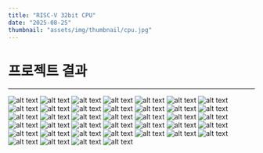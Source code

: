 ```yaml
---
title: "RISC-V 32bit CPU"
date: "2025-08-25"
thumbnail: "assets/img/thumbnail/cpu.jpg"
---
```


# 프로젝트 결과
---

![alt text](<../../../assets/img/vlsi2/RISC-V 32bit CPU 설계_신상학/슬라이드1.PNG>) ![alt text](<../../../assets/img/vlsi2/RISC-V 32bit CPU 설계_신상학/슬라이드2.PNG>) ![alt text](<../../../assets/img/vlsi2/RISC-V 32bit CPU 설계_신상학/슬라이드3.PNG>) ![alt text](<../../../assets/img/vlsi2/RISC-V 32bit CPU 설계_신상학/슬라이드4.PNG>) ![alt text](<../../../assets/img/vlsi2/RISC-V 32bit CPU 설계_신상학/슬라이드5.PNG>) ![alt text](<../../../assets/img/vlsi2/RISC-V 32bit CPU 설계_신상학/슬라이드6.PNG>) ![alt text](<../../../assets/img/vlsi2/RISC-V 32bit CPU 설계_신상학/슬라이드7.PNG>) ![alt text](<../../../assets/img/vlsi2/RISC-V 32bit CPU 설계_신상학/슬라이드8.PNG>) ![alt text](<../../../assets/img/vlsi2/RISC-V 32bit CPU 설계_신상학/슬라이드9.PNG>) ![alt text](<../../../assets/img/vlsi2/RISC-V 32bit CPU 설계_신상학/슬라이드10.PNG>) ![alt text](<../../../assets/img/vlsi2/RISC-V 32bit CPU 설계_신상학/슬라이드11.PNG>) ![alt text](<../../../assets/img/vlsi2/RISC-V 32bit CPU 설계_신상학/슬라이드12.PNG>) ![alt text](<../../../assets/img/vlsi2/RISC-V 32bit CPU 설계_신상학/슬라이드13.PNG>) ![alt text](<../../../assets/img/vlsi2/RISC-V 32bit CPU 설계_신상학/슬라이드14.PNG>) ![alt text](<../../../assets/img/vlsi2/RISC-V 32bit CPU 설계_신상학/슬라이드15.PNG>) ![alt text](<../../../assets/img/vlsi2/RISC-V 32bit CPU 설계_신상학/슬라이드16.PNG>) ![alt text](<../../../assets/img/vlsi2/RISC-V 32bit CPU 설계_신상학/슬라이드17.PNG>) ![alt text](<../../../assets/img/vlsi2/RISC-V 32bit CPU 설계_신상학/슬라이드18.PNG>) ![alt text](<../../../assets/img/vlsi2/RISC-V 32bit CPU 설계_신상학/슬라이드19.PNG>) ![alt text](<../../../assets/img/vlsi2/RISC-V 32bit CPU 설계_신상학/슬라이드20.PNG>) ![alt text](<../../../assets/img/vlsi2/RISC-V 32bit CPU 설계_신상학/슬라이드21.PNG>) ![alt text](<../../../assets/img/vlsi2/RISC-V 32bit CPU 설계_신상학/슬라이드22.PNG>) ![alt text](<../../../assets/img/vlsi2/RISC-V 32bit CPU 설계_신상학/슬라이드23.PNG>) ![alt text](<../../../assets/img/vlsi2/RISC-V 32bit CPU 설계_신상학/슬라이드24.PNG>) ![alt text](<../../../assets/img/vlsi2/RISC-V 32bit CPU 설계_신상학/슬라이드25.PNG>) ![alt text](<../../../assets/img/vlsi2/RISC-V 32bit CPU 설계_신상학/슬라이드26.PNG>) ![alt text](<../../../assets/img/vlsi2/RISC-V 32bit CPU 설계_신상학/슬라이드27.PNG>) ![alt text](<../../../assets/img/vlsi2/RISC-V 32bit CPU 설계_신상학/슬라이드28.PNG>) ![alt text](<../../../assets/img/vlsi2/RISC-V 32bit CPU 설계_신상학/슬라이드29.PNG>) ![alt text](<../../../assets/img/vlsi2/RISC-V 32bit CPU 설계_신상학/슬라이드30.PNG>) ![alt text](<../../../assets/img/vlsi2/RISC-V 32bit CPU 설계_신상학/슬라이드31.PNG>) ![alt text](<../../../assets/img/vlsi2/RISC-V 32bit CPU 설계_신상학/슬라이드32.PNG>) ![alt text](<../../../assets/img/vlsi2/RISC-V 32bit CPU 설계_신상학/슬라이드33.PNG>) ![alt text](<../../../assets/img/vlsi2/RISC-V 32bit CPU 설계_신상학/슬라이드34.PNG>) ![alt text](<../../../assets/img/vlsi2/RISC-V 32bit CPU 설계_신상학/슬라이드35.PNG>) ![alt text](<../../../assets/img/vlsi2/RISC-V 32bit CPU 설계_신상학/슬라이드36.PNG>) ![alt text](<../../../assets/img/vlsi2/RISC-V 32bit CPU 설계_신상학/슬라이드37.PNG>) ![alt text](<../../../assets/img/vlsi2/RISC-V 32bit CPU 설계_신상학/슬라이드38.PNG>) ![alt text](<../../../assets/img/vlsi2/RISC-V 32bit CPU 설계_신상학/슬라이드39.PNG>)